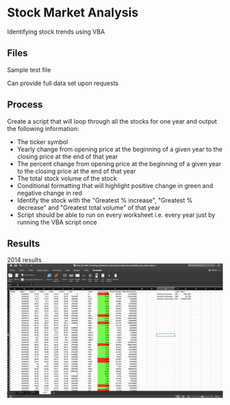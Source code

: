 # Stock Market Analysis
Identifying stock trends using VBA

## Files
Sample test file

Can provide full data set upon requests 

## Process 
Create a script that will loop through all the stocks for one year and output the following information:
- The ticker symbol
- Yearly change from opening price at the beginning of a given year to the closing price at the end of that year
- The percent change from opening price at the beginning of a given year to the closing price at the end of that year
- The total stock volume of the stock
- Conditional formatting that will highlight positive change in green and negative change in red
- Identify the stock with the "Greatest % increase", "Greatest % decrease" and "Greatest total volume" of that year
- Script should be able to run on every worksheet i.e. every year just by running the VBA script once

## Results
2014 results
![](2014.png)


